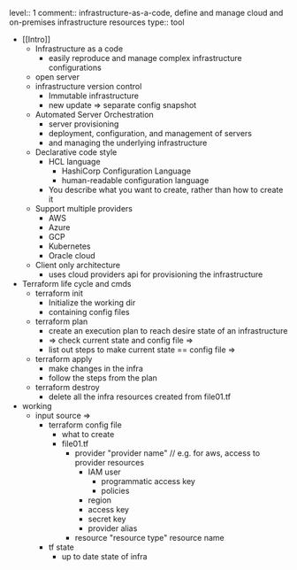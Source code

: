 level:: 1
comment:: infrastructure-as-a-code, define and manage cloud and on-premises infrastructure resources
type:: tool

- [[Intro]]
	- Infrastructure as a code
		- easily reproduce and manage complex infrastructure configurations
	- open server
	- infrastructure version control
		- Immutable infrastructure
		- new update => separate config snapshot
	- Automated Server Orchestration
		- server provisioning
		- deployment, configuration, and management of servers
		- and managing the underlying infrastructure
	- Declarative code style
		- HCL language
			- HashiCorp Configuration Language
			- human-readable configuration language
		- You describe what you want to create, rather than how to create it
	- Support multiple providers
		- AWS
		- Azure
		- GCP
		- Kubernetes
		- Oracle cloud
	- Client only architecture
		- uses cloud providers api for provisioning the infrastructure
- Terraform life cycle and cmds
	- terraform init
		- Initialize the working dir
		- containing config files
	- terraform plan
		- create an execution plan 
		  to reach desire state of an infrastructure
		- => check current state and config file =>
		- list out steps to make current state == config file =>
	- terraform apply
		- make changes in the infra
		- follow the steps from the plan
	- terraform destroy
		- delete all the infra resources created from file01.tf
- working
	- input source =>
		- terraform config file
			- what to create
			- file01.tf
				- provider "provider name" // e.g. for aws, access to provider resources
					- IAM user
						- programmatic access key
						- policies
					- region
					- access key
					- secret key
					- provider alias
				- resource "resource type" resource name
		- tf state
			- up to date state of infra